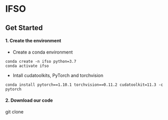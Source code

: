# IFSO

## Get Started
#### 1. Create the environment
* Create a conda environment
```shell
conda create -n ifso python=3.7
conda activate ifso
```

* Intall cudatoolkits, PyTorch and torchvision
```shell
conda install pytorch==1.10.1 torchvision==0.11.2 cudatoolkit=11.3 -c pytorch
```
#### 2. Download our code
git clone 
